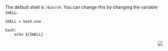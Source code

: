 The default shell is `/bin/sh`. You can change this by changing the variable `SHELL`:

```make
SHELL = bash.exe

bash:
	echo ${SHELL}
```

<p align="right">
	<a href="https://github.com/AmrElsayyad/makefile-tutorial/tree/main/EX017%20-%20Double%20Dollar%20Sign" id="EX017">
		<img src="https://img.shields.io/badge/Next-EX017: Double Dollar Sign-blue.svg">
	</a>
</p>
